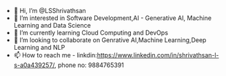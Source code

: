 - 👋 Hi, I’m @LSShrivathsan
- 👀 I’m interested in Software Development,AI - Generative AI, Machine Learning and Data Science
- 🌱 I’m currently learning Cloud Computing and DevOps
- 💞️ I’m looking to collaborate on Genrative AI,Machine Learning,Deep Learning and NLP
- 📫 How to reach me - linkdin:https://www.linkedin.com/in/shrivathsan-l-s-a0a439257/, phone no: 9884765391

<!---
LSShrivathsan/LSShrivathsan is a ✨ special ✨ repository because its `README.md` (this file) appears on your GitHub profile.
You can click the Preview link to take a look at your changes.
--->
